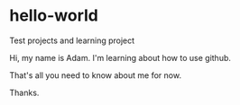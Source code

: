 # hello-world
Test projects and learning project

Hi, my name is Adam. I'm learning about how to use github.

That's all you need to know about me for now.


Thanks.
